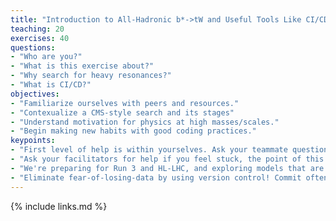 ```yaml
---
title: "Introduction to All-Hadronic b*->tW and Useful Tools Like CI/CD"
teaching: 20
exercises: 40
questions:
- "Who are you?" 
- "What is this exercise about?"
- "Why search for heavy resonances?"
- "What is CI/CD?" 
objectives:
- "Familiarize ourselves with peers and resources."
- "Contexualize a CMS-style search and its stages"
- "Understand motivation for physics at high masses/scales."
- "Begin making new habits with good coding practices."
keypoints:
- "First level of help is within yourselves. Ask your teammate questions you are asking yourself."
- "Ask your facilitators for help if you feel stuck, the point of this exercise is to give you 'big picture' experiences not coding challenges."
- "We're preparing for Run 3 and HL-LHC, and exploring models that are motivating and not excluded by Run 2 observations."
- "Eliminate fear-of-losing-data by using version control! Commit often, and document, document, document. Save yourself time later by setting CI/CD tests."
---
```


{% include links.md %}

